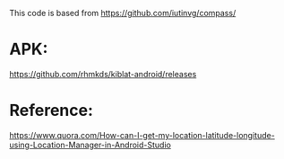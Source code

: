 This code is based from https://github.com/iutinvg/compass/


# APK:
https://github.com/rhmkds/kiblat-android/releases

# Reference:
https://www.quora.com/How-can-I-get-my-location-latitude-longitude-using-Location-Manager-in-Android-Studio
